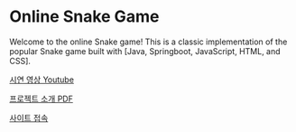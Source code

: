 # Online Snake Game

Welcome to the online Snake game! This is a classic implementation of the popular Snake game built with [Java, Springboot, JavaScript, HTML, and CSS].

[시연 영상 Youtube](https://youtu.be/flm9f6_3eJ4)

[프로젝트 소개 PDF](https://drive.google.com/file/d/18TvxCWQYfyMWvAoHoZmkI)

[사이트 접속](http://3.38.255.209:8080)
